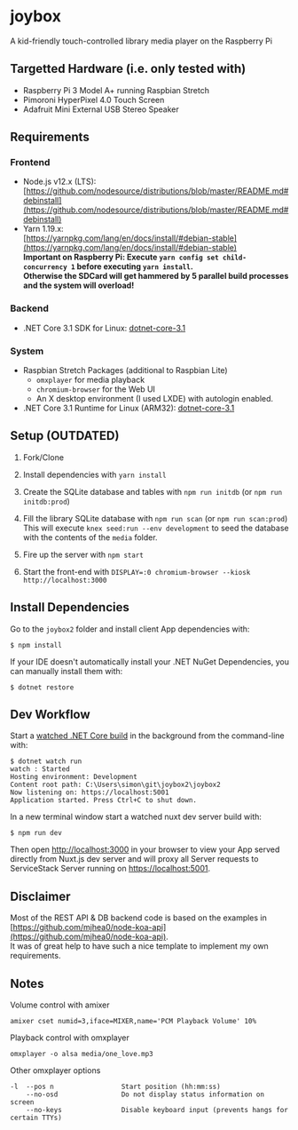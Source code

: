 # joybox

A kid-friendly touch-controlled library media player on the Raspberry Pi

## Targetted Hardware (i.e. only tested with)

* Raspberry Pi 3 Model A+ running Raspbian Stretch
* Pimoroni HyperPixel 4.0 Touch Screen
* Adafruit Mini External USB Stereo Speaker

## Requirements

### Frontend

* Node.js v12.x (LTS):  
[https://github.com/nodesource/distributions/blob/master/README.md#debinstall](https://github.com/nodesource/distributions/blob/master/README.md#debinstall)
* Yarn 1.19.x:  
[https://yarnpkg.com/lang/en/docs/install/#debian-stable](https://yarnpkg.com/lang/en/docs/install/#debian-stable)  
**Important on Raspberry Pi: Execute `yarn config set child-concurrency 1` before executing `yarn install`.  
Otherwise the SDCard will get hammered by 5 parallel build processes and the system will overload!**

### Backend

* .NET Core 3.1 SDK for Linux: [dotnet-core-3.1]

### System

* Raspbian Stretch Packages (additional to Raspbian Lite)
  * `omxplayer` for media playback
  * `chromium-browser` for the Web UI
  * An X desktop environment (I used LXDE) with autologin enabled.
* .NET Core 3.1 Runtime for Linux (ARM32): [dotnet-core-3.1]

## Setup (OUTDATED)

1. Fork/Clone

2. Install dependencies with `yarn install`

3. Create the SQLite database and tables with `npm run initdb` (or `npm run initdb:prod`)

4. Fill the library SQLite database with `npm run scan` (or `npm run scan:prod`)  
   This will execute `knex seed:run --env development` to seed the database with the contents of the `media` folder.

5. Fire up the server with `npm start`

6. Start the front-end with `DISPLAY=:0 chromium-browser --kiosk http://localhost:3000`

## Install Dependencies

Go to the `joybox2` folder and install client App dependencies with:

    $ npm install

If your IDE doesn't automatically install your .NET NuGet Dependencies, you can manually install them with:

    $ dotnet restore

## Dev Workflow

Start a [watched .NET Core build](https://docs.servicestack.net/templates-websites#watched-net-core-builds) in the background from the command-line with:

    $ dotnet watch run
    watch : Started
    Hosting environment: Development
    Content root path: C:\Users\simon\git\joybox2\joybox2
    Now listening on: https://localhost:5001
    Application started. Press Ctrl+C to shut down.

In a new terminal window start a watched nuxt dev server build with:

    $ npm run dev

Then open [http://localhost:3000](http://localhost:3000) in your browser to view your App served directly from Nuxt.js dev server and will proxy all Server requests to ServiceStack Server running on [https://localhost:5001](https://localhost:5001).

## Disclaimer

Most of the REST API & DB backend code is based on the examples in [https://github.com/mjhea0/node-koa-api](https://github.com/mjhea0/node-koa-api).  
It was of great help to have such a nice template to implement my own requirements.

## Notes

Volume control with amixer

```shell
amixer cset numid=3,iface=MIXER,name='PCM Playback Volume' 10%
```

Playback control with omxplayer

```shell
omxplayer -o alsa media/one_love.mp3
```

Other omxplayer options

```shell
-l  --pos n                 Start position (hh:mm:ss)
    --no-osd                Do not display status information on screen
    --no-keys               Disable keyboard input (prevents hangs for certain TTYs)
```

[dotnet-core-3.1]: <https://dotnet.microsoft.com/download/dotnet-core/3.1> "Download .NET Core 3.1"

